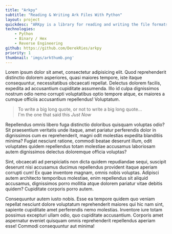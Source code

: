 ```yaml
---
title: "Arkpy"
subtitle: "Reading & Writing Ark Files With Python"
layout: project
quickdesc: "ARKpy is a library for reading and writing the file formats of ARK: Survival Evolved with the python programming language. ARKpy does not simply look for the offsets of particular strings to find the data (like other existing libraries/scripts), but reads the entire data structure of the file into memory."
technologies:
    - Python
    - Binary / Hex
    - Reverse Engineering
github: https://github.com/DerekRies/arkpy
priority: 1
thumbnail: 'imgs/arkthumb.png'
---
```


Lorem ipsum dolor sit amet, consectetur adipisicing elit. Quod reprehenderit distinctio dolorem asperiores, quasi maiores tempore, iste itaque consequuntur, necessitatibus obcaecati repellat. Delectus dolorem facilis, expedita ad accusantium cupiditate assumenda. Illo id culpa dignissimos nostrum odio nemo corrupti voluptatibus optio tempore atque, ex maiores a cumque officiis accusantium repellendus! Voluptatum.

<blockquote class="blockquote text-center border-success">
    To write a big long quote, or not to write a big long quote...
    <footer class="blockquote-footer">I'm the one that said this <cite title="Just Now">Just Now</cite></footer>
</blockquote>

Repellendus omnis libero fuga distinctio doloribus quisquam voluptas odio? Sit praesentium veritatis unde itaque, amet pariatur perferendis dolor in dignissimos cum ex reprehenderit, magni odit molestias expedita blanditiis minima? Fugiat nesciunt ratione, commodi beatae deserunt illum, odit voluptates quidem repellendus totam molestiae accusamus laboriosam autem dignissimos delectus doloremque officia voluptas?


Sint, obcaecati ad perspiciatis non dicta quidem repudiandae sequi, suscipit deserunt nisi accusamus ducimus repellendus provident itaque aperiam corrupti cum! Ex quae inventore magnam, omnis nobis voluptas. Adipisci autem architecto temporibus molestiae, enim repellendus sit aliquid accusamus, dignissimos porro mollitia atque dolorem pariatur vitae debitis quidem? Cupiditate corporis porro autem.


Consequuntur autem iusto nobis. Esse ea tempore quidem quo veniam repellat nesciunt dolore voluptatum reprehenderit maiores qui hic nam sint, sapiente cupiditate amet perferendis nemo molestias. Inventore iure totam possimus excepturi ullam odio, quo cupiditate accusantium. Corporis amet aspernatur eveniet quisquam omnis reprehenderit repellendus aperiam esse! Commodi consequuntur aut minima!